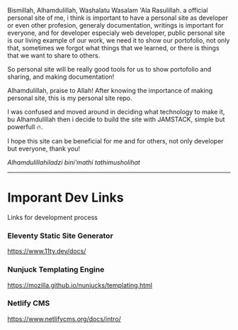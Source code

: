 Bismillah, Alhamdulillah, Washalatu Wasalam 'Ala Rasulillah.
a official personal site of me, i think is important to have a personal site as developer or even other profesion, generaly documentation, writings is important for everyone, and for developer especialy web developer, public personal site is our living example of our work, we need it to show our portofolio, not only that, sometimes we forgot what things that we learned, or there is things that we want to share to others.

So personal site will be really good tools for us to show portofolio and sharing, and making documentation!

Alhamdulillah, praise to Allah!
After knowing the importance of making personal site, this is my personal site repo.

I was confused and moved around in deciding what technology to make it, bu Alhamdulillah then i decide to build the site with JAMSTACK, simple but powerfull 🔥.

I hope this site can be beneficial for me and for others, not only developer but everyone, thank you!

*Alhamdulillahiladzi bini'mathi tathimusholihat*

---

# Imporant Dev Links
Links for development process

### Eleventy Static Site Generator
https://www.11ty.dev/docs/

### Nunjuck Templating Engine
https://mozilla.github.io/nunjucks/templating.html

### Netlify CMS
https://www.netlifycms.org/docs/intro/